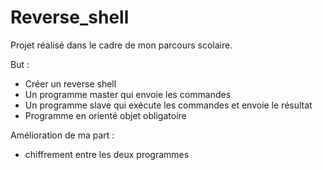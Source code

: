 # Reverse_shell

Projet réalisé dans le cadre de mon parcours scolaire.

But :
- Créer un reverse shell
- Un programme master qui envoie les commandes
- Un programme slave qui exécute les commandes et envoie le résultat
- Programme en orienté objet obligatoire

Amélioration de ma part :
- chiffrement entre les deux programmes
